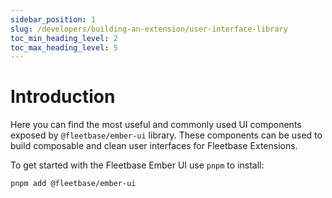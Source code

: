 ```yaml
---
sidebar_position: 1
slug: /developers/building-an-extension/user-interface-library
toc_min_heading_level: 2
toc_max_heading_level: 5
---
```


# Introduction

Here you can find the most useful and commonly used UI components exposed by `@fleetbase/ember-ui` library. These components can be used to build composable and clean user interfaces for Fleetbase Extensions.

To get started with the Fleetbase Ember UI use `pnpm` to install:

```bash
pnpm add @fleetbase/ember-ui
```